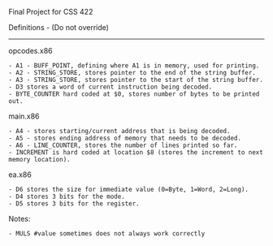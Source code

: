 Final Project for CSS 422


Definitions - (Do not override)
___________________________________________________


opcodes.x86

	- A1 - BUFF_POINT, defining where A1 is in memory, used for printing.
	- A2 - STRING_STORE, stores pointer to the end of the string buffer.
	- A3 - STRING_STORE, stores pointer to the start of the string buffer.
	- D3 stores a word of current instruction being decoded.
	- BYTE_COUNTER hard coded at $0, stores number of bytes to be printed out.

main.x86

	- A4 - stores starting/current address that is being decoded.
	- A5 - stores ending address of memory that needs to be decoded.
	- A6 - LINE_COUNTER, stores the number of lines printed so far.
	- INCREMENT is hard coded at location $8 (stores the increment to next memory location).

ea.x86

	- D6 stores the size for immediate value (0=Byte, 1=Word, 2=Long).
	- D4 stores 3 bits for the mode.
	- D5 stores 3 bits for the register.


Notes:

	- MULS #value sometimes does not always work correctly 
